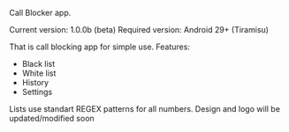 Call Blocker app.

Current version: 1.0.0b (beta)
Required version: Android 29+ (Tiramisu)

That is call blocking app for simple use.
Features:
- Black list
- White list
- History
- Settings

Lists use standart REGEX patterns for all numbers.
Design and logo will be updated/modified soon
